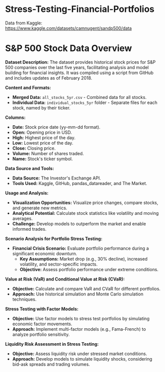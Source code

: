 # Stress-Testing-Financial-Portfolios
Data from Kaggle: https://www.kaggle.com/datasets/camnugent/sandp500/data

# S&P 500 Stock Data Overview

**Dataset Description:**
The dataset provides historical stock prices for S&P 500 companies over the last five years, facilitating analysis and model building for financial insights. It was compiled using a script from GitHub and includes updates as of February 2018.

**Content and Formats:**
- **Merged Data:** `all_stocks_5yr.csv` - Combined data for all stocks.
- **Individual Data:** `individual_stocks_5yr` folder - Separate files for each stock, named by their ticker.

**Columns:**
- **Date:** Stock price date (yy-mm-dd format).
- **Open:** Opening price in USD.
- **High:** Highest price of the day.
- **Low:** Lowest price of the day.
- **Close:** Closing price.
- **Volume:** Number of shares traded.
- **Name:** Stock's ticker symbol.

**Data Source and Tools:**
- **Data Source:** The Investor's Exchange API.
- **Tools Used:** Kaggle, GitHub, pandas_datareader, and The Market.

**Usage and Analysis:**
- **Visualization Opportunities:** Visualize price changes, compare stocks, and generate new metrics.
- **Analytical Potential:** Calculate stock statistics like volatility and moving averages.
- **Challenge:** Develop models to outperform the market and enable informed trades.

**Scenario Analysis for Portfolio Stress Testing:**
- **Financial Crisis Scenario:** Evaluate portfolio performance during a significant economic downturn.
  - **Key Assumptions:** Market drop (e.g., 30% decline), increased volatility, and sector-specific impacts.
  - **Objective:** Assess portfolio performance under extreme conditions.

**Value at Risk (VaR) and Conditional Value at Risk (CVaR):**
- **Objective:** Calculate and compare VaR and CVaR for different portfolios.
- **Approach:** Use historical simulation and Monte Carlo simulation techniques.

**Stress Testing with Factor Models:**
- **Objective:** Use factor models to stress test portfolios by simulating economic factor movements.
- **Approach:** Implement multi-factor models (e.g., Fama-French) to analyze portfolio sensitivity.

**Liquidity Risk Assessment in Stress Testing:**
- **Objective:** Assess liquidity risk under stressed market conditions.
- **Approach:** Develop models to simulate liquidity shocks, considering bid-ask spreads and trading volumes.
